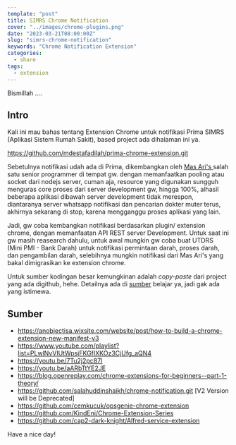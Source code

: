 ```yaml
---
template: "post"
title: SIMRS Chrome Notification
cover: "../images/chrome-plugins.png"
date: "2023-03-21T08:00:00Z"
slug: "simrs-chrome-notification"
keywords: "Chrome Notification Extension"
categories:
  - share
tags:
  - extension
---
```


Bismillah ....

## Intro

Kali ini mau bahas tentang Extension Chrome untuk notifikasi Prima SIMRS (Aplikasi Sistem Rumah Sakit), based project ada dihalaman ini ya.

https://github.com/mdestafadilah/prima-chrome-extension.git

Sebetulnya notifikasi udah ada di Prima, dikembangkan oleh [Mas Ari's ](https://github.com/siaris) salah satu senior programmer di tempat gw. dengan memanfaatkan pooling atau socket dari nodejs server, cuman aja, resource yang digunakan sungguh menguras core proses dari server development gw, hingga 100%, alhasil beberapa aplikasi dibawah server development tidak merespon, diantaranya server whatsapp notifikasi dan pencarian dokter muter terus, akhirnya sekarang di stop, karena mengganggu proses aplikasi yang lain.

Jadi, gw coba kembangkan notifikasi berdasarkan plugin/ extension chrome, dengan memanfaatan API REST server Development. Untuk saat ini gw masih reasearch dahulu, untuk awal mungkin gw coba buat UTDRS (Mini PMI - Bank Darah) untuk notifikasi permintaan darah, proses darah, dan pengambilan darah, selebihnya mungkin notifikasi dari Mas Ari's yang bakal dimigrasikan ke extension chrome.

Untuk sumber kodingan besar kemungkinan adalah *copy-paste* dari project yang ada digithub, hehe. Detailnya ada di [sumber](#sumber) belajar ya, jadi gak ada yang istimewa.

## Sumber

- https://anobjectisa.wixsite.com/website/post/how-to-build-a-chrome-extension-new-manifest-v3
- https://www.youtube.com/playlist?list=PLwlNvVIUtWpsjFKGfIXKOz3CjUfg_aQN4
- https://youtu.be/7Tu2j2pc87I
- https://youtu.be/aARbTtYE2JE
- https://blog.openreplay.com/chrome-extensions-for-beginners--part-1-theory/
- https://github.com/salahuddinshaikh/chrome-notification.git [V2 Version will be Deprecated]
- https://github.com/cemkucuk/opsgenie-chrome-extension
- https://github.com/KindEni/Chrome-Extension-Series
- https://github.com/cap2-dark-knight/Alfred-service-extension

Have a nice day!